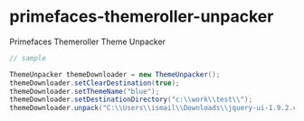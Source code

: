 primefaces-themeroller-unpacker
===============================

Primefaces Themeroller Theme Unpacker

```java
// sample

ThemeUnpacker themeDownloader = new ThemeUnpacker();
themeDownloader.setClearDestination(true);
themeDownloader.setThemeName("blue");
themeDownloader.setDestinationDirectory("c:\\work\\test\\");
themeDownloader.unpack("C:\\Users\\ismail\\Downloads\\jquery-ui-1.9.2.custom.zip");
```
